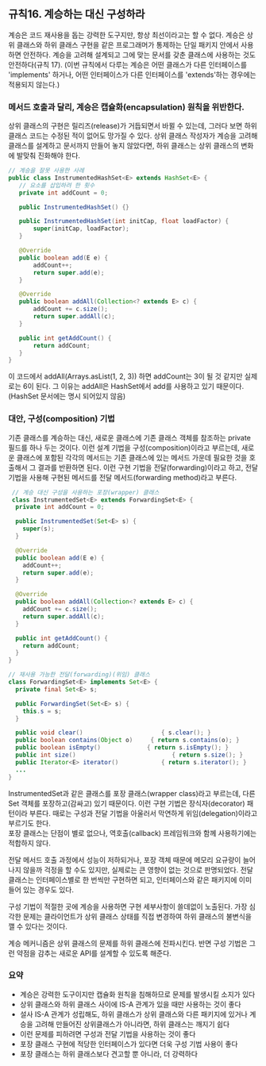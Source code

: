 ## 규칙16. 계승하는 대신 구성하라

계승은 코드 재사용을 돕는 강력한 도구지만, 항상 최선이라고는 할 수 없다. 계승은 상위 클래스와 하위 클래스 구현을 같은 프로그래머가 통제하는 단일 패키지 안에서 사용하면 안전하다. 계승을 고려해 설계되고 그에 맞는 문서를 갖춘 클래스에 사용하는 것도 안전하다(규칙 17). (이번 규칙에서 다루는 계승은 어떤 클래스가 다른 인터페이스를 'implements' 하거나, 어떤 인터페이스가 다른 인터페이스를 'extends'하는 경우에는 적용되지 않는다.)

### 메서드 호출과 달리, 계승은 캡슐화(encapsulation) 원칙을 위반한다.

상위 클래스의 구현은 릴리즈(release)가 거듭되면서 바뀔 수 있는데, 그러다 보면 하위 클래스 코드는 수정된 적이 없어도 망가질 수 있다. 상위 클래스 작성자가 계승을 고려해 클래스를 설계하고 문서까지 만들어 놓지 않았다면, 하위 클래스는 상위 클래스의 변화에 발맞춰 진화해야 한다.

```java
// 계승을 잘못 사용한 사례
public class InstrumentedHashSet<E> extends HashSet<E> {
   // 요소를 삽입하려 한 횟수
   private int addCount = 0;

   public InstrumentedHashSet() {}

   public InstrumentedHashSet(int initCap, float loadFactor) {
       super(initCap, loadFactor);
   }

   @Override
   public boolean add(E e) {
       addCount++;
       return super.add(e);
   }

   @Override
   public boolean addAll(Collection<? extends E> c) {
       addCount += c.size();
       return super.addAll(c);
   }

   public int getAddCount() {
       return addCount;
   }
}
```

이 코드에서 addAll(Arrays.asList(1, 2, 3)) 하면 addCount는 3이 될 것 같지만 실제로는 6이 된다. 그 이유는 addAll은 HashSet에서 add를 사용하고 있기 때문이다. (HashSet 문서에는 명시 되어있지 않음)


### 대안, 구성(composition) 기법

기존 클래스를 계승하는 대신, 새로운 클래스에 기존 클래스 객체를 참조하는 private 필드를 하나 두는 것이다. 이런 설계 기법을 구성(composition)이라고 부르는데, 새로운 클래스에 포함된 각각의 메서드는 기존 클래스에 있는 메서드 가운데 필요한 것을 호출해서 그 결과를 반환하면 된다. 이런 구현 기법을 전달(forwarding)이라고 하고, 전달 기법을 사용해 구현된 메서드를 전달 메서드(forwarding method)라고 부른다.

```java
 // 계승 대신 구성을 사용하는 포장(wrapper) 클래스
 class InstrumentedSet<E> extends ForwardingSet<E> {
  private int addCount = 0;

  public InstrumentedSet(Set<E> s) {
    super(s);
  }

  @Override
  public boolean add(E e) {
    addCount++;
    return super.add(e);
  }

  @Override
  public boolean addAll(Collection<? extends E> c) {
    addCount += c.size();
    return super.addAll(c);
  }

  public int getAddCount() {
    return addCount;
  }
}

// 재사용 가능한 전달(forwarding)(위임) 클래스
class ForwardingSet<E> implements Set<E> {
  private final Set<E> s;

  public ForwardingSet(Set<E> s) {
    this.s = s;
  }

  public void clear() 					   { s.clear(); }
  public boolean contains(Object o) 	{ return s.contains(o); }
  public boolean isEmpty() 			   { return s.isEmpty(); }
  public int size() 					      { return s.size(); }
  public Iterator<E> iterator() 		   { return s.iterator(); }
  ...
}
```

InstrumentedSet과 같은 클래스를 포장 클래스(wrapper class)라고 부르는데, 다른 Set 객체를 포장하고(감싸고) 있기 때문이다. 이런 구현 기법은 장식자(decorator) 패턴이라 부른다. 때로는 구성과 전달 기법을 아울러서 막연하게 위임(delegation)이라고 부르기도 한다.<br>
포장 클래스는 단점이 별로 없으나, 역호출(callback) 프레임워크와 함께 사용하기에는 적합하지 않다.

전달 메서드 호출 과정에서 성능이 저하되거나, 포장 객체 때문에 메모리 요규량이 늘어나지 않을까 걱정을 할 수도 있지만, 실제로는 큰 영향이 없는 것으로 판명되었다. 전달 클래스는 인터페이스별로 한 번씩만 구현하면 되고, 인터페이스와 같은 패키지에 이미 들어 있는 경우도 있다.

구성 기법이 적절한 곳에 계승을 사용하면 구현 세부사항이 쓸데없이 노출된다. 가장 심각한 문제는 클라이언트가 상위 클래스 상태를 직접 변경하여 하위 클래스의 불변식을 깰 수 있다는 것이다.

계승 메커니즘은 상위 클래스의 문제를 하위 클래스에 전파시킨다. 반면 구성 기법은 그런 약점을 감추는 새로운 API를 설계할 수 있도록 해준다.

### 요약

- 계승은 강력한 도구이지만 캡슐화 원칙을 침해하므로 문제를 발생시킬 소지가 있다
- 상위 클래스와 하위 클래스 사이에 IS-A 관계가 있을 때만 사용하는 것이 좋다
- 설사 IS-A 관계가 성립해도, 하위 클래스가 상위 클래스와 다른 패키지에 있거나 계승을 고려해 만들어진 상위클래스가 아니라면, 하위 클래스는 깨지기 쉽다
- 이런 문제를 피하려면 구성과 전달 기법을 사용하는 것이 좋다
- 포장 클래스 구현에 적당한 인터페이스가 있다면 더욱 구성 기법 사용이 좋다
- 포장 클래스는 하위 클래스보다 견고할 뿐 아니라, 더 강력하다
